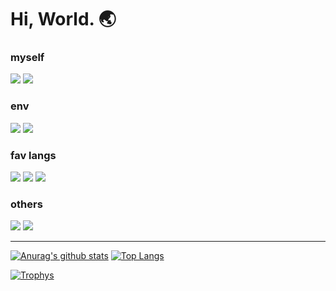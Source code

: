 # Hi, World. :earth_asia:

### myself

![](https://img.shields.io/static/v1?label=my%20name%20is&message=Nanai10a&color=005E15&style=for-the-badge)
![](https://img.shields.io/static/v1?label=have%20writing%20code%20since&message=2020&color=005E15&style=for-the-badge)

### env

[![](https://img.shields.io/static/v1?label=os&message=archlinux&color=08c&style=for-the-badge)](https://www.archlinux.org/)
[![](https://img.shields.io/static/v1?label=editor&message=nvim&color=DE6A1C&style=for-the-badge)](https://www.vim.org/)

### fav langs

[![](https://img.shields.io/static/v1?label=rust&message=wonderful!&color=DE6A1C&style=for-the-badge)](https://www.rust-lang.org/)
[![](https://img.shields.io/static/v1?label=kotlin&message=i%20love&color=7BAA17&style=for-the-badge)](https://kotlinlang.org/)
[![](https://img.shields.io/static/v1?label=java&message=my%20parents&color=7BAA17&style=for-the-badge)](https://go.java/)


### others

[![](https://img.shields.io/static/v1?label=github&message=this&color=005E15&style=for-the-badge)](https://github.com/Nanai10a)
[![](https://img.shields.io/static/v1?label=github+%28archived%29&message=graveyard&color=005E15&style=for-the-badge)](https://github.com/Nanai10a-Archives)

---

[![Anurag's github stats](https://github-readme-stats.vercel.app/api?username=Nanai10a&show_icons=true&count_private=true&theme=darcula)](https://github.com/anuraghazra/github-readme-stats)
[![Top Langs](https://github-readme-stats.vercel.app/api/top-langs/?username=Nanai10a&count_private=true&theme=darcula&layout=compact&langs_count=10)](https://github.com/anuraghazra/github-readme-stats)

[![Trophys](https://github-profile-trophy.vercel.app/?username=Nanai10a&count_private=true&theme=darcula&column=10)](https://github.com/anuraghazra/github-readme-stats)
